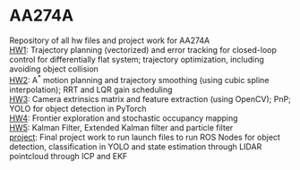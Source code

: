 # AA274A
Repository of all hw files and project work for AA274A \
<ins>HW1</ins>: Trajectory planning (vectorized) and error tracking for closed-loop control for differentially flat system; trajectory optimization, including avoiding object collision \
<ins>HW2</ins>: A<sup>*</sup> motion planning and trajectory smoothing (using cubic spline interpolation); RRT and LQR gain scheduling \
<ins>HW3</ins>: Camera extrinsics matrix and feature extraction (using OpenCV); PnP; YOLO for object detection in PyTorch \
<ins>HW4</ins>: Frontier exploration and stochastic occupancy mapping \
<ins>HW5</ins>: Kalman Filter, Extended Kalman filter and particle filter \
<ins>project</ins>: Final project work to run launch files to run ROS Nodes for object detection, classification in YOLO and state estimation through LIDAR pointcloud through ICP and EKF
